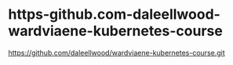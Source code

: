 # https-github.com-daleellwood-wardviaene-kubernetes-course
https://github.com/daleellwood/wardviaene-kubernetes-course.git
